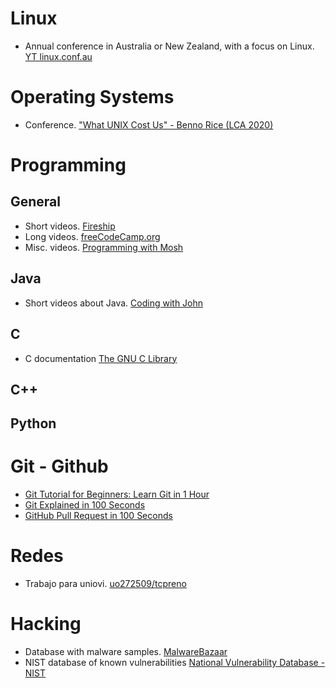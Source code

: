 # Linux
- Annual conference in Australia or New Zealand, with a focus on Linux.
[YT linux.conf.au](https://www.youtube.com/@linuxconfau/)

# Operating Systems
- Conference.
  ["What UNIX Cost Us" - Benno Rice (LCA 2020)](https://www.youtube.com/watch?v=9-IWMbJXoLM)

# Programming
## General
- Short videos.
  [Fireship](https://www.youtube.com/@Fireship)
- Long videos.
  [freeCodeCamp.org](https://www.youtube.com/@freecodecamp)
- Misc. videos.
  [Programming with Mosh](https://www.youtube.com/@programmingwithmosh/)

## Java
- Short videos about Java.
  [Coding with John](https://www.youtube.com/@CodingWithJohn)

## C
- C documentation
  [The GNU C Library](https://www.gnu.org/software/libc/manual/html_node/index.html)

## C++

## Python

# Git - Github
- [Git Tutorial for Beginners: Learn Git in 1 Hour](https://www.youtube.com/watch?v=8JJ101D3knE&t=847s)
- [Git Explained in 100 Seconds](https://www.youtube.com/watch?v=hwP7WQkmECE)
- [GitHub Pull Request in 100 Seconds](https://www.youtube.com/watch?v=8lGpZkjnkt4)

# Redes
- Trabajo para uniovi.
  [uo272509/tcpreno](https://github.com/uo272509/tcpreno)

# Hacking
- Database with malware samples.
  [MalwareBazaar](https://bazaar.abuse.ch/)
- NIST database of known vulnerabilities
  [National Vulnerability Database - NIST](https://nvd.nist.gov/)